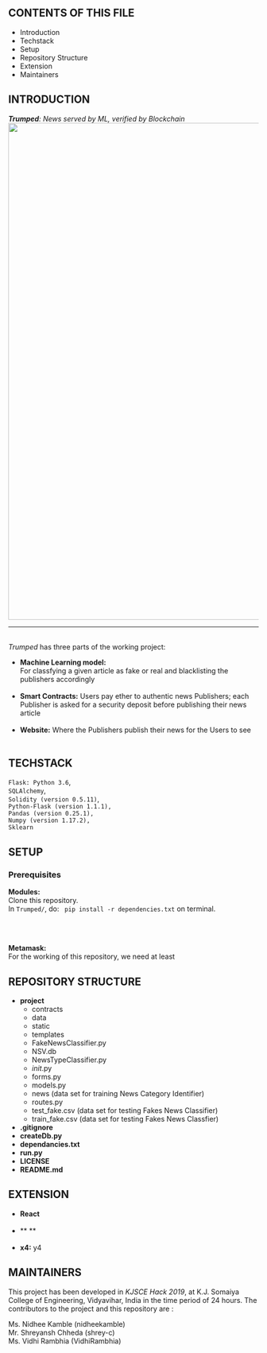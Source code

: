 CONTENTS OF THIS FILE 
---------------------

 * Introduction
 * Techstack
 * Setup
 * Repository Structure
 * Extension
 * Maintainers

INTRODUCTION
------------

***Trumped**: News served by ML, verified by Blockchain* <br> 
<img src="https://github.com/VidhiRambhia/Trumped/blob/master/project/static/overview.png" width=1000> <hr>
<br>
*Trumped* has three parts of the working project:<br>
  * **Machine Learning model:**<br> For classfying a given article as fake or real and blacklisting the publishers accordingly <br><br>
  * **Smart Contracts:** Users pay ether to authentic news Publishers; each Publisher is asked for a security deposit before publishing their news article <br><br>
  * **Website:** Where the Publishers publish their news for the Users to see <br><br>

TECHSTACK
---------

`Flask: Python 3.6`, <br>
`SQLAlchemy`, <br>
`Solidity (version 0.5.11)`, <br>
`Python-Flask (version 1.1.1),` <br>
`Pandas (version 0.25.1),` <br>
`Numpy (version 1.17.2),` <br>
`Sklearn` <br>


SETUP
-----

### Prerequisites
**Modules:**<br>
Clone this repository.<br>
In `Trumped/`, do:
` pip install -r dependencies.txt` on terminal.

<br><br>

**Metamask:** <br>
For the working of this repository, we need at least 






REPOSITORY STRUCTURE
--------------------
* **project**
  * contracts
  * data
  * static
  * templates
  * FakeNewsClassifier.py
  * NSV.db
  * NewsTypeClassifier.py
  * _init_.py
  * forms.py
  * models.py
  * news  (data set for training News Category Identifier)
  * routes.py
  * test_fake.csv (data set for testing Fakes News Classifier)
  * train_fake.csv (data set for testing Fakes News Classfier)
* **.gitignore**
* **createDb.py**
* **dependancies.txt**
* **run.py**
* **LICENSE**
* **README.md**


EXTENSION
---------

* **React**  <br><br>
* ** ** <br><br>
* **x4:** y4


 MAINTAINERS
 -----------

This project has been developed in  *KJSCE Hack 2019*, at K.J. Somaiya College of Engineering, Vidyavihar, India in the time period of 24 hours.
The contributors to the project and this repository are :

Ms. Nidhee Kamble (nidheekamble)<br>
Mr. Shreyansh Chheda (shrey-c)<br>
Ms. Vidhi Rambhia (VidhiRambhia)<br>

